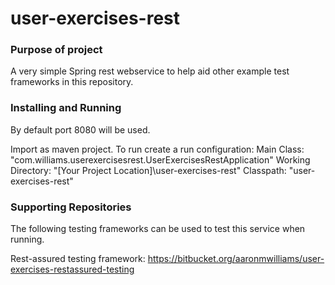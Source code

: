 # user-exercises-rest

### Purpose of project
A very simple Spring rest webservice to help aid other example test frameworks in this repository.

### Installing and Running

By default port 8080 will be used. 

Import as maven project.
To run create a run configuration:
 Main Class:            "com.williams.userexercisesrest.UserExercisesRestApplication"
 Working Directory:     "[Your Project Location]\user-exercises-rest"
 Classpath:             "user-exercises-rest"

### Supporting Repositories

The following testing frameworks can be used to test this service when running.

Rest-assured testing framework: https://bitbucket.org/aaronmwilliams/user-exercises-restassured-testing
